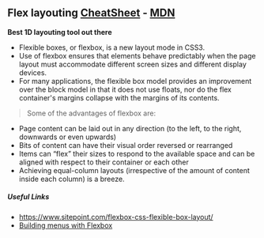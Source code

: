 ## Flex layouting [CheatSheet](https://css-tricks.com/snippets/css/a-guide-to-flexbox/) - [MDN](https://developer.mozilla.org/en-US/docs/Web/CSS/CSS_Flexible_Box_Layout)

**Best 1D layouting tool out there**

* Flexible boxes, or flexbox, is a new layout mode in CSS3.
* Use of flexbox ensures that elements behave predictably when the page layout must accommodate different screen sizes and different display devices.
* For many applications, the flexible box model provides an improvement over the block model in that it does not use floats, nor do the flex container's margins collapse with the margins of its contents.

> Some of the advantages of flexbox are:

* Page content can be laid out in any direction (to the left, to the right, downwards or even upwards)
* Bits of content can have their visual order reversed or rearranged
* Items can “flex” their sizes to respond to the available space and can be aligned with respect to their container or each other
* Achieving equal-column layouts (irrespective of the amount of content inside each column) is a breeze.

##### Useful Links

* https://www.sitepoint.com/flexbox-css-flexible-box-layout/
* [Building menus with Flexbox](https://www.sitepoint.com/building-mega-menus-flexbox/)
